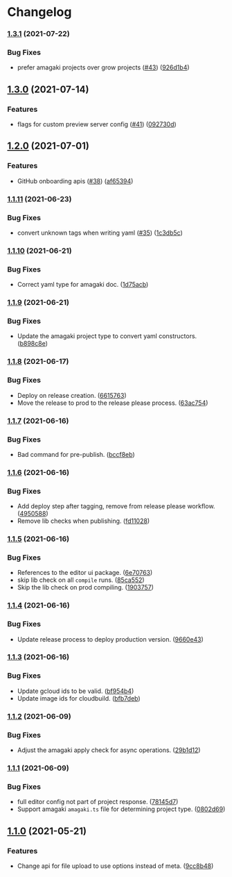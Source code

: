# Changelog

### [1.3.1](https://www.github.com/blinkk/editor.dev/compare/v1.3.0...v1.3.1) (2021-07-22)


### Bug Fixes

* prefer amagaki projects over grow projects ([#43](https://www.github.com/blinkk/editor.dev/issues/43)) ([926d1b4](https://www.github.com/blinkk/editor.dev/commit/926d1b48927bd454ed56b897dc2163f2a072c167))

## [1.3.0](https://www.github.com/blinkk/editor.dev/compare/v1.2.0...v1.3.0) (2021-07-14)


### Features

* flags for custom preview server config ([#41](https://www.github.com/blinkk/editor.dev/issues/41)) ([092730d](https://www.github.com/blinkk/editor.dev/commit/092730de116fb361869ee875e2914c7f0d839384))

## [1.2.0](https://www.github.com/blinkk/editor.dev/compare/v1.1.11...v1.2.0) (2021-07-01)


### Features

* GitHub onboarding apis ([#38](https://www.github.com/blinkk/editor.dev/issues/38)) ([af65394](https://www.github.com/blinkk/editor.dev/commit/af65394f82e97d96b19fde982a426cf0253674af))

### [1.1.11](https://www.github.com/blinkk/editor.dev/compare/v1.1.10...v1.1.11) (2021-06-23)


### Bug Fixes

* convert unknown tags when writing yaml ([#35](https://www.github.com/blinkk/editor.dev/issues/35)) ([1c3db5c](https://www.github.com/blinkk/editor.dev/commit/1c3db5caa92ff0aabcdd0757add2ad273240404a))

### [1.1.10](https://www.github.com/blinkk/editor.dev/compare/v1.1.9...v1.1.10) (2021-06-21)


### Bug Fixes

* Correct yaml type for amagaki doc. ([1d75acb](https://www.github.com/blinkk/editor.dev/commit/1d75acbdde7b5c137d97a2b242aeee2fb5de3e68))

### [1.1.9](https://www.github.com/blinkk/editor.dev/compare/v1.1.8...v1.1.9) (2021-06-21)


### Bug Fixes

* Update the amagaki project type to convert yaml constructors. ([b898c8e](https://www.github.com/blinkk/editor.dev/commit/b898c8e4889f59bd96f7f70168f9977d8fedc17e))

### [1.1.8](https://www.github.com/blinkk/editor.dev/compare/v1.1.7...v1.1.8) (2021-06-17)


### Bug Fixes

* Deploy on release creation. ([6615763](https://www.github.com/blinkk/editor.dev/commit/6615763b823f7079623639829844133f1fc6bbd1))
* Move the release to prod to the release please process. ([63ac754](https://www.github.com/blinkk/editor.dev/commit/63ac754c30992dea4f674273a845a1e3d9777cf6))

### [1.1.7](https://www.github.com/blinkk/editor.dev/compare/v1.1.6...v1.1.7) (2021-06-16)


### Bug Fixes

* Bad command for pre-publish. ([bccf8eb](https://www.github.com/blinkk/editor.dev/commit/bccf8ebb6416ec9a4d0c495281fd9e816a4b7ee9))

### [1.1.6](https://www.github.com/blinkk/editor.dev/compare/v1.1.5...v1.1.6) (2021-06-16)


### Bug Fixes

* Add deploy step after tagging, remove from release please workflow. ([4950588](https://www.github.com/blinkk/editor.dev/commit/49505882c81f3c1eafeff04dc81e6941f068e982))
* Remove lib checks when publishing. ([fd11028](https://www.github.com/blinkk/editor.dev/commit/fd11028cc4c1cfeed35dbc258e66d78137a39ead))

### [1.1.5](https://www.github.com/blinkk/editor.dev/compare/v1.1.4...v1.1.5) (2021-06-16)


### Bug Fixes

* References to the editor ui package. ([6e70763](https://www.github.com/blinkk/editor.dev/commit/6e707634f34e6078bd47f56dac53f60b4a44e698))
* skip lib check on all `compile` runs. ([85ca552](https://www.github.com/blinkk/editor.dev/commit/85ca552601a5d213daee3ac5d1eb98adfe29a5ba))
* Skip the lib check on prod compiling. ([1903757](https://www.github.com/blinkk/editor.dev/commit/190375791eae670ad54ebd9d49bc595bf7545e53))

### [1.1.4](https://www.github.com/blinkk/editor.dev/compare/v1.1.3...v1.1.4) (2021-06-16)


### Bug Fixes

* Update release process to deploy production version. ([9660e43](https://www.github.com/blinkk/editor.dev/commit/9660e436d6d75b3fbfece0f2c8f49ab5074bdd52))

### [1.1.3](https://www.github.com/blinkk/editor.dev/compare/v1.1.2...v1.1.3) (2021-06-16)


### Bug Fixes

* Update gcloud ids to be valid. ([bf954b4](https://www.github.com/blinkk/editor.dev/commit/bf954b453b119e191ddd2f5aadac23779879dc81))
* Update image ids for cloudbuild. ([bfb7deb](https://www.github.com/blinkk/editor.dev/commit/bfb7deb992155bbdb6be535b524b873d928bc21c))

### [1.1.2](https://www.github.com/blinkk/editor.dev/compare/v1.1.1...v1.1.2) (2021-06-09)


### Bug Fixes

* Adjust the amagaki apply check for async operations. ([29b1d12](https://www.github.com/blinkk/editor.dev/commit/29b1d120c03a30ed454ac996b691b540fa9e2926))

### [1.1.1](https://www.github.com/blinkk/editor.dev/compare/v1.1.0...v1.1.1) (2021-06-09)


### Bug Fixes

* full editor config not part of project response. ([78145d7](https://www.github.com/blinkk/editor.dev/commit/78145d738eda94dc098a9606078801df34d787cc))
* Support amagaki `amagaki.ts` file for determining project type. ([0802d69](https://www.github.com/blinkk/editor.dev/commit/0802d6904767b84ee366a8a8bd30747b6e803cc3))

## [1.1.0](https://www.github.com/blinkk/editor.dev/compare/v1.0.12...v1.1.0) (2021-05-21)


### Features

* Change api for file upload to use options instead of meta. ([9cc8b48](https://www.github.com/blinkk/editor.dev/commit/9cc8b48dcea003999315b7308b7d2e00c45fb219))
